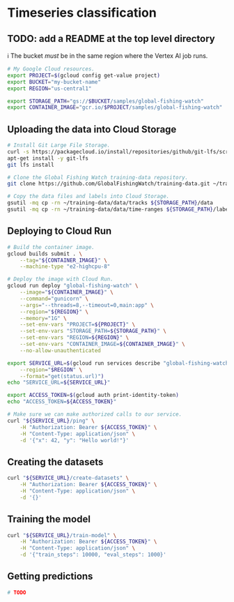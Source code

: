 # Timeseries classification

## TODO: add a README at the top level directory

ℹ️ The bucket _must_ be in the same region where the Vertex AI job runs.

```sh
# My Google Cloud resources.
export PROJECT=$(gcloud config get-value project)
export BUCKET="my-bucket-name"
export REGION="us-central1"

export STORAGE_PATH="gs://$BUCKET/samples/global-fishing-watch"
export CONTAINER_IMAGE="gcr.io/$PROJECT/samples/global-fishing-watch"
```

## Uploading the data into Cloud Storage

```sh
# Install Git Large File Storage.
curl -s https://packagecloud.io/install/repositories/github/git-lfs/script.python.sh | bash
apt-get install -y git-lfs
git lfs install

# Clone the Global Fishing Watch training-data repository.
git clone https://github.com/GlobalFishingWatch/training-data.git ~/training-data

# Copy the data files and labels into Cloud Storage.
gsutil -mq cp -rn ~/training-data/data/tracks ${STORAGE_PATH}/data
gsutil -mq cp -rn ~/training-data/data/time-ranges ${STORAGE_PATH}/labels
```

## Deploying to Cloud Run

```sh
# Build the container image.
gcloud builds submit . \
    --tag="${CONTAINER_IMAGE}" \
    --machine-type "e2-highcpu-8"
```

```sh
# Deploy the image with Cloud Run.
gcloud run deploy "global-fishing-watch" \
    --image="${CONTAINER_IMAGE}" \
    --command="gunicorn" \
    --args="--threads=8,--timeout=0,main:app" \
    --region="${REGION}" \
    --memory="1G" \
    --set-env-vars "PROJECT=${PROJECT}" \
    --set-env-vars "STORAGE_PATH=${STORAGE_PATH}" \
    --set-env-vars "REGION=${REGION}" \
    --set-env-vars "CONTAINER_IMAGE=${CONTAINER_IMAGE}" \
    --no-allow-unauthenticated
```

```sh
export SERVICE_URL=$(gcloud run services describe "global-fishing-watch" \
    --region="$REGION" \
    --format="get(status.url)")
echo "SERVICE_URL=${SERVICE_URL}"

export ACCESS_TOKEN=$(gcloud auth print-identity-token)
echo "ACCESS_TOKEN=${ACCESS_TOKEN}"
```

```sh
# Make sure we can make authorized calls to our service.
curl "${SERVICE_URL}/ping" \
    -H "Authorization: Bearer ${ACCESS_TOKEN}" \
    -H "Content-Type: application/json" \
    -d '{"x": 42, "y": "Hello world!"}'
```

## Creating the datasets

```sh
curl "${SERVICE_URL}/create-datasets" \
    -H "Authorization: Bearer ${ACCESS_TOKEN}" \
    -H "Content-Type: application/json" \
    -d '{}'
```

## Training the model

```sh
curl "${SERVICE_URL}/train-model" \
    -H "Authorization: Bearer ${ACCESS_TOKEN}" \
    -H "Content-Type: application/json" \
    -d '{"train_steps": 10000, "eval_steps": 1000}'
```

## Getting predictions

```sh
# TODO
```
